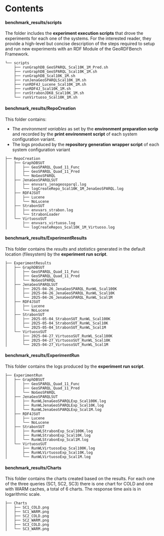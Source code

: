 # Contents

#### benchmark_results/scripts
The folder includes the **experiment execution scripts** that drove the experiments
for each one of the systems. For the interested reader, they provide a high-level 
but concise description of the steps required to setup and run new experiments
with an RDF Module of the GeoRDFBench Framework.
```
└── scripts
    ├── runGraphDB_GeoSPARQL_Scal10K_1M_Pred.sh
    ├── runGraphDB_GeoSPARQL_Scal10K_1M.sh
    ├── runGraphDB_Scal10K_1M.sh
    ├── runJenaGeoSPARQLScal10K_1M.sh
    ├── runRDF4J_Lucene_Scal10K_1M.sh
    ├── runRDF4J_Scal10K_1M.sh
    ├── runStrabonJDK8_Scal10K_1M.sh
    └── runVirtuoso_Scal10K_1M.sh
```

#### benchmark_results/RepoCreation
This folder contains:
- The _environment variables_ as set by the **environment preparation 
scrip** and recorded by the **print environment script** of each system configuration
variant. 
- The logs produced by the **repository generation wrapper script** of each system 
configuration variant
```
├── RepoCreation
│   ├── GraphDBSUT
│   │   ├── GeoSPARQL_Quad_11_Func
│   │   ├── GeoSPARQL_Quad_11_Pred
│   │   └── NoGeoSPARQL
│   ├── JenaGeoSPARQLSUT
│   │   ├── envvars_jenageosparql.log
│   │   └── logCreateRepo_Scal10K_1M_JenaGeoSPARQL.log
│   ├── RDF4JSUT
│   │   ├── Lucene
│   │   └── NoLucene
│   ├── StrabonSUT
│   │   ├── envvars_strabon.log
│   │   └── StrabonLoader
│   └── VirtuosoSUT
│       ├── envvars_virtuoso.log
│       └── logCreateRepos_Scal10K_1M_Virtuoso.log
```

#### benchmark_results/ExperimentResults 
This folder contains the _results_ and _statistics_ generated in the default 
location (filesystem) by the **experiment run script**.
```
├── ExperimentResults
│   ├── GraphDBSUT
│   │   ├── GeoSPARQL_Quad_11_Func
│   │   ├── GeoSPARQL_Quad_11_Pred
│   │   └── NoGeoSPARQL
│   ├── JenaGeoSPARQLSUT
│   │   ├── 2025-04-26_JenaGeoSPARQL_RunWL_Scal100K
│   │   ├── 2025-04-26_JenaGeoSPARQL_RunWL_Scal10K
│   │   └── 2025-04-26_JenaGeoSPARQL_RunWL_Scal1M
│   ├── RDF4JSUT
│   │   ├── Lucene
│   │   └── NoLucene
│   ├── StrabonSUT
│   │   ├── 2025-05-04_StrabonSUT_RunWL_Scal100K
│   │   ├── 2025-05-04_StrabonSUT_RunWL_Scal10K
│   │   └── 2025-05-04_StrabonSUT_RunWL_Scal1M
│   └── VirtuosoSUT
│       ├── 2025-04-27_VirtuosoSUT_RunWL_Scal100K
│       ├── 2025-04-27_VirtuosoSUT_RunWL_Scal10K
│       └── 2025-04-27_VirtuosoSUT_RunWL_Scal1M
```

#### benchmark_results/ExperimentRun
This folder contains the logs produced by the **experiment run script**.
```
├── ExperimentRun
│   ├── GraphDBSUT
│   │   ├── GeoSPARQL_Quad_11_Func
│   │   ├── GeoSPARQL_Quad_11_Pred
│   │   └── NoGeoSPARQL
│   ├── JenaGeoSPARQLSUT
│   │   ├── RunWLJenaGeoSPARQLExp_Scal100K.log
│   │   ├── RunWLJenaGeoSPARQLExp_Scal10K.log
│   │   └── RunWLJenaGeoSPARQLExp_Scal1M.log
│   ├── RDF4JSUT
│   │   ├── Lucene
│   │   └── NoLucene
│   ├── StrabonSUT
│   │   ├── RunWLStrabonExp_Scal100K.log
│   │   ├── RunWLStrabonExp_Scal10K.log
│   │   └── RunWLStrabonExp_Scal1M.log
│   └── VirtuosoSUT
│       ├── RunWLVirtuosoExp_Scal100K.log
│       ├── RunWLVirtuosoExp_Scal10K.log
│       └── RunWLVirtuosoExp_Scal1M.log
```

#### benchmark_results/Charts
This folder contains the charts created based on the results. For each 
one of the three queries (SC1, SC2, SC3) there is one chart for COLD
and one with WARM caches, a total of 6 charts. The response time axis
is in logarithmic scale.
```
├── Charts
│   ├── SC1_COLD.png
│   ├── SC1_WARM.png
│   ├── SC2_COLD.png
│   ├── SC2_WARM.png
│   ├── SC3_COLD.png
│   └── SC3_WARM.png
```
